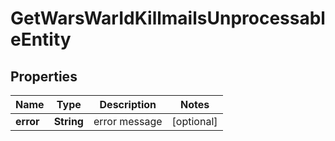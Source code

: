 
# GetWarsWarIdKillmailsUnprocessableEntity

## Properties
Name | Type | Description | Notes
------------ | ------------- | ------------- | -------------
**error** | **String** | error message |  [optional]



